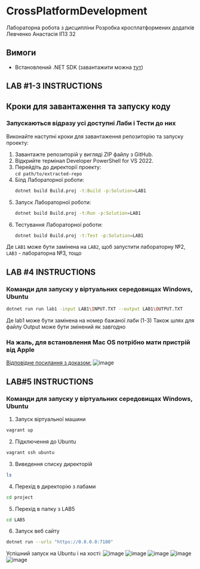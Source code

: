 # CrossPlatformDevelopment  
Лабораторна робота з дисципліни Розробка кросплатформених додатків  
Левченко Анастасія ІПЗ 32  

## Вимоги
- Встановлений .NET SDK (завантажити можна [тут](https://dotnet.microsoft.com/download))

## LAB #1-3 INSTRUCTIONS

## Кроки для завантаження та запуску коду
### Запускаються відразу усі доступні Лаби і Тести до них
Виконайте наступні кроки для завантаження репозиторію та запуску проекту:
1. Завантажте репозиторій у вигляді ZIP файлу з GitHub.
2. Відкрийте термінал Developer PowerShell for VS 2022.
3. Перейдіть до директорії проекту:  
   `cd path/to/extracted-repo`
4. Білд Лабораторної роботи:
   ```bash
   dotnet build Build.proj -t:Build -p:Solution=LAB1
   ```
5. Запуск Лабораторної роботи:  
   ```bash
   dotnet build Build.proj -t:Run -p:Solution=LAB1
   ```
6. Тестування Лабораторної роботи:
   ```bash
   dotnet build Build.proj -t:Test -p:Solution=LAB1
   ```
Де `LAB1` може бути замінена на `LAB2`, щоб запустити лабораторну №2, `LAB3` - лабораторна №3, тощо

## LAB #4 INSTRUCTIONS
### Команди для запуску у віртуальних середовищах Windows, Ubuntu
```bash
dotnet run run lab1 -input LAB1\INPUT.TXT --output LAB1\OUTPUT.TXT
```
Де lab1 може бути замінена на номер бажаної лаби (1-3)
Також шлях для файлу Output може бути змінений як завгодно 

### На жаль, для встановлення Mac OS потрібно мати пристрій від Apple
[Відповідне посилання з доказом:](https://forums.virtualbox.org/viewtopic.php?f=6&t=92649)
![image](https://github.com/user-attachments/assets/455c9876-82d3-4182-a14e-33d40122b244)

## LAB#5 INSTRUCTIONS
### Команди для запуску у віртуальних середовищах Windows, Ubuntu
1. Запуск віртуальної машини
```bash
vagrant up
```
2. Підключення до Ubuntu
```bash
vagrant ssh ubuntu
```
3. Виведення списку директорій
```bash
ls
```
4. Перехід в директорію з лабами
```bash
cd project
```
5. Перехід в папку з LAB5
```bash
cd LAB5
```
6. Запуск веб сайту
```bash
dotnet run --urls "https://0.0.0.0:7180"
```
Успішний запуск на Ubuntu і на хості:
![image](https://github.com/user-attachments/assets/62259016-fb31-4a8c-a218-6aba7bcd86ee)
![image](https://github.com/user-attachments/assets/fc93b8b3-2ffe-40d7-b8b5-62542564fb2d)
![image](https://github.com/user-attachments/assets/43b88501-4bd6-405b-9ab9-23a57d1db02b)
![image](https://github.com/user-attachments/assets/04112e37-ac9d-4ab6-8b9a-5141e9826eac)
![image](https://github.com/user-attachments/assets/2be72564-a10b-4ac0-9240-2ad0abc54601)




